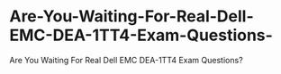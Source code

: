 # Are-You-Waiting-For-Real-Dell-EMC-DEA-1TT4-Exam-Questions-
Are You Waiting For Real Dell EMC DEA-1TT4 Exam Questions?
